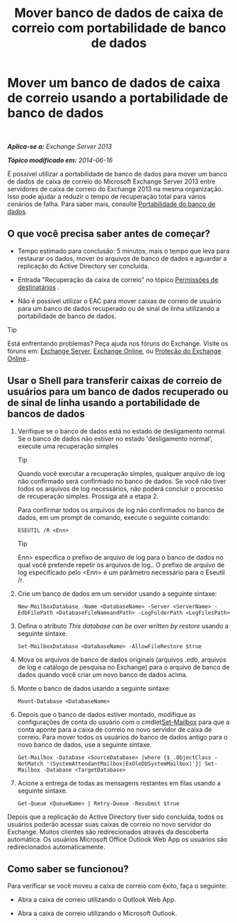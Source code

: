 ﻿---
title: 'Mover banco de dados de caixa de correio com portabilidade de banco de dados'
TOCTitle: Mover um banco de dados de caixa de correio usando a portabilidade de banco de dados
ms:assetid: a765ead1-43bc-4786-ae93-1835cacfc8fc
ms:mtpsurl: https://technet.microsoft.com/pt-br/library/Dd876926(v=EXCHG.150)
ms:contentKeyID: 51407903
ms.date: 05/22/2018
mtps_version: v=EXCHG.150
ms.translationtype: MT
---

# Mover um banco de dados de caixa de correio usando a portabilidade de banco de dados

 

_**Aplica-se a:** Exchange Server 2013_

_**Tópico modificado em:** 2014-06-16_

É possível utilizar a portabilidade de banco de dados para mover um banco de dados de caixa de correio do Microsoft Exchange Server 2013 entre servidores de caixa de correio do Exchange 2013 na mesma organização. Isso pode ajudar a reduzir o tempo de recuperação total para vários cenários de falha. Para saber mais, consulte [Portabilidade do banco de dados](database-portability-exchange-2013-help.md).

## O que você precisa saber antes de começar?

  - Tempo estimado para conclusão: 5 minutos, mais o tempo que leva para restaurar os dados, mover os arquivos de banco de dados e aguardar a replicação do Active Directory ser concluída.

  - Entrada "Recuperação da caixa de correio" no tópico [Permissões de destinatários](recipients-permissions-exchange-2013-help.md) .

  - Não é possível utilizar o EAC para mover caixas de correio de usuário para um banco de dados recuperado ou de sinal de linha utilizando a portabilidade de banco de dados.


> [!TIP]
> Está enfrentando problemas? Peça ajuda nos fóruns do Exchange. Visite os fóruns em: <A href="https://go.microsoft.com/fwlink/p/?linkid=60612">Exchange Server</A>, <A href="https://go.microsoft.com/fwlink/p/?linkid=267542">Exchange Online</A>, ou <A href="https://go.microsoft.com/fwlink/p/?linkid=285351">Proteção do Exchange Online</A>..



## Usar o Shell para transferir caixas de correio de usuários para um banco de dados recuperado ou de sinal de linha usando a portabilidade de bancos de dados

1.  Verifique se o banco de dados está no estado de desligamento normal. Se o banco de dados não estiver no estado 'desligamento normal', execute uma recuperação simples
    

    > [!TIP]
    > Quando você executar a recuperação simples, qualquer arquivo de log não confirmado será confirmado no banco de dados. Se você não tiver todos os arquivos de log necessários, não poderá concluir o processo de recuperação simples. Prossiga até a etapa&nbsp;2.

    
    Para confirmar todos os arquivos de log não confirmados no banco de dados, em um prompt de comando, execute o seguinte comando:
    
        ESEUTIL /R <Enn>
    

    > [!TIP]
    > E<EM>nn</EM>&gt; especifica o prefixo de arquivo de log para o banco de dados no qual você pretende repetir os arquivos de log.. O prefixo de arquivo de log especificado pelo &lt;E<EM>nn</EM>&gt; é um parâmetro necessário para o Eseutil /r.



2.  Crie um banco de dados em um servidor usando a seguinte sintaxe:
    
        New-MailboxDatabase -Name <DatabaseName> -Server <ServerName> -EdbFilePath <DatabaseFileNameandPath> -LogFolderPath <LogFilesPath>

3.  Defina o atributo *This database can be over written by restore* usando a seguinte sintaxe.
    
        Set-MailboxDatabase <DatabaseName> -AllowFileRestore $true

4.  Mova os arquivos de banco de dados originais (arquivos .edb, arquivos de log e catálogo de pesquisa no Exchange) para o arquivo de banco de dados quando você criar um novo banco de dados acima.

5.  Monte o banco de dados usando a seguinte sintaxe:
    
        Mount-Database <DatabaseName>

6.  Depois que o banco de dados estiver montado, modifique as configurações de conta do usuário com o cmdlet[Set-Mailbox](https://technet.microsoft.com/pt-br/library/bb123981\(v=exchg.150\)) para que a conta aponte para a caixa de correio no novo servidor de caixa de correio. Para mover todos os usuários do banco de dados antigo para o novo banco de dados, use a seguinte sintaxe.
    
        Get-Mailbox -Database <SourceDatabase> |where {$_.ObjectClass -NotMatch '(SystemAttendantMailbox|ExOleDbSystemMailbox)'}| Set-Mailbox -Database <TargetDatabase>

7.  Acione a entrega de todas as mensagens restantes em filas usando a seguinte sintaxe.
    
        Get-Queue <QueueName> | Retry-Queue -Resubmit $true

Depois que a replicação do Active Directory tiver sido concluída, todos os usuários poderão acessar suas caixas de correio no novo servidor do Exchange. Muitos clientes são redirecionados através da descoberta automática. Os usuários Microsoft Office Outlook Web App os usuários são redirecionados automaticamente.

## Como saber se funcionou?

Para verificar se você moveu a caixa de correio com êxito, faça o seguinte:

  - Abra a caixa de correio utilizando o Outlook Web App.

  - Abra a caixa de correio utilizando o Microsoft Outlook.

